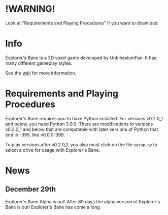 # !WARNING!

Look at "Requirements and Playing Procedures" if you want to download.

# Info

Explorer's Bane is a 3D voxel game developed by UnbihexiumFan. It has many different gameplay styles.

See the [_wiki_](https://github.com/UnbihexiumFan/explorers-bane/wiki) for more information.

# Requirements and Playing Procedures

Explorer's Bane requires you to have Python installed. For versions v0.2.0_1 and below, you need Python 3.9.0. There are modifications to versions v0.2.0_1 and below that are compatable with later versions of Python that end in -399, like v0.0.0-399.

To play versions after v0.2.0_1, you also must click on the file `setup.py` to select a drive for usage with Explorer's Bane.

# News

## December 29th

Explorer's Bane Alpha is out! After 89 days the alpha version of Explorer's Bane is out! Explorer's Bane has come a long
